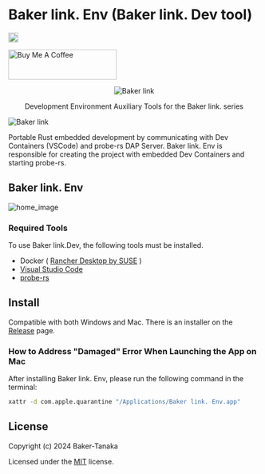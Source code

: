 # Baker link. Env (Baker link. Dev tool)

[<img alt="github" src="https://img.shields.io/badge/github-emilk/egui-8da0cb?logo=github" height="20">](https://github.com/emilk/egui)

<a href="https://www.buymeacoffee.com/Bakerlink.Lab" target="_blank"><img src="https://cdn.buymeacoffee.com/buttons/v2/default-yellow.png" alt="Buy Me A Coffee" style="height: 60px !important;width: 217px !important;" ></a>

<div align="center">

![Baker link](image/BakerLink-Orangeititlelpgp-1-300x44.png)

Development Environment Auxiliary Tools for the Baker link. series

</div>

![Baker link](image/Baker%20link.%20Env.001.png)

Portable Rust embedded development by communicating with Dev Containers (VSCode) and probe-rs DAP Server.
Baker link. Env is responsible for creating the project with embedded Dev Containers and starting probe-rs.

## Baker link. Env

![home_image](image/home_win.png)

### Required Tools

To use Baker link.Dev, the following tools must be installed.

- Docker ( [Rancher Desktop by SUSE](https://rancherdesktop.io/) )
- [Visual Studio Code](https://code.visualstudio.com/)
- [probe-rs](https://probe.rs/)

## Install

Compatible with both Windows and Mac.
There is an installer on the [Release](https://github.com/Baker-link-Lab/baker-link-env/releases) page.

### How to Address "Damaged" Error When Launching the App on Mac

After installing Baker link. Env, please run the following command in the terminal:

```sh
xattr -d com.apple.quarantine "/Applications/Baker link. Env.app"
```

## License

Copyright (c) 2024 Baker-Tanaka

Licensed under the [MIT](LICENSE) license.
